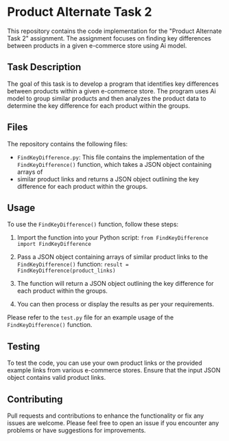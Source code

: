 # Product Alternate Task 2

This repository contains the code implementation for the "Product Alternate Task 2" assignment. The assignment focuses on finding key differences 
between products in a given e-commerce store using Ai model.

## Task Description
The goal of this task is to develop a program that identifies key differences between products within a given e-commerce store. The program uses
Ai model to group similar products and then analyzes the product data to determine the key difference for each product within the groups.

## Files
The repository contains the following files:

- `FindKeyDifference.py`: This file contains the implementation of the `FindKeyDifference()` function, which takes a JSON object containing arrays of
-  similar product links and returns a JSON object outlining the key difference for each product within the groups.


## Usage
To use the `FindKeyDifference()` function, follow these steps:

1. Import the function into your Python script: `from FindKeyDifference import FindKeyDifference`

2. Pass a JSON object containing arrays of similar product links to the `FindKeyDifference()` function: `result = FindKeyDifference(product_links)`

3. The function will return a JSON object outlining the key difference for each product within the groups.

4. You can then process or display the results as per your requirements.

Please refer to the `test.py` file for an example usage of the `FindKeyDifference()` function.

## Testing
To test the code, you can use your own product links or the provided example links from various e-commerce stores. Ensure that the input JSON 
object contains valid product links.

## Contributing
Pull requests and contributions to enhance the functionality or fix any issues are welcome. Please feel free to open an issue if you encounter 
any problems or have suggestions for improvements.
